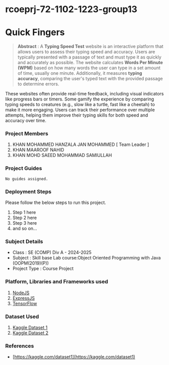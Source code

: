# rcoeprj-72-1102-1223-group13
# Quick Fingers

> **Abstract** : A **Typing Speed Test** website is an interactive platform that allows users to assess their typing speed and accuracy. Users are typically presented with a passage of text and must type it as quickly and accurately as possible. The website calculates **Words Per Minute (WPM)** based on how many words the user can type in a set amount of time, usually one minute. Additionally, it measures **typing accuracy**, comparing the user's typed text with the provided passage to determine errors.

These websites often provide real-time feedback, including visual indicators like progress bars or timers. Some gamify the experience by comparing typing speeds to creatures (e.g., slow like a turtle, fast like a cheetah) to make it more engaging. Users can track their performance over multiple attempts, helping them improve their typing skills for both speed and accuracy over time.

### Project Members
1. KHAN MOHAMMED HANZALA JAN MOHAMMED  [ Team Leader ] 
2. KHAN MAAROOF NAHID 
3. KHAN MOHD SAEED MOHAMMAD SAMIULLAH 

### Project Guides
    No guides assigned.

### Deployment Steps
Please follow the below steps to run this project.
1. Step 1 here
2. Step 2 here
3. Step 3 here
3. and so on...

### Subject Details
- Class : SE (COMP) Div A - 2024-2025
- Subject : Skill base Lab course:Object Oriented Programming with Java (OOPM(2019)(P))
- Project Type : Course Project

### Platform, Libraries and Frameworks used
1. [NodeJS](https://nodejs.org)
2. [ExpressJS](https://expressjs.org)
3. [TensorFlow](https://tensorflowjs.com)

### Dataset Used
1. [Kaggle Dataset 1](https://kaggle.com/dataset1)
2. [Kaggle Dataset 2](https://kaggle.com/dataset2)

### References
- [https://kaggle.com/dataset1](https://kaggle.com/dataset1)
